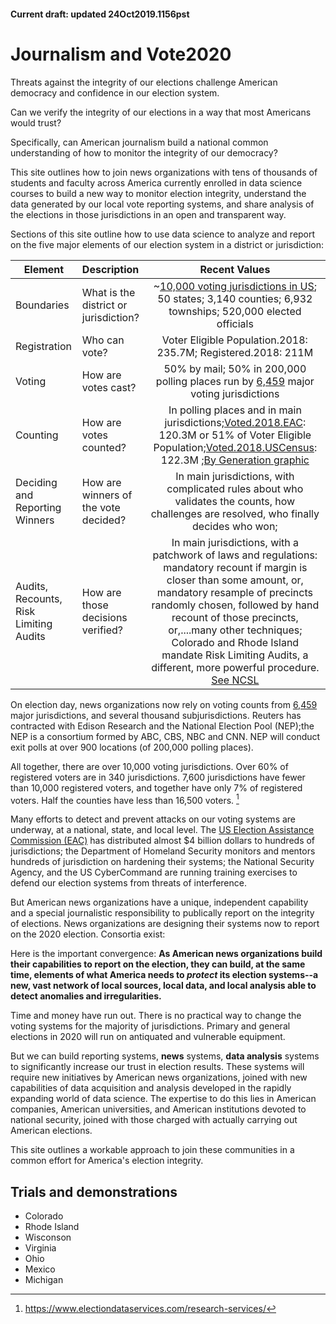 
#### Current draft: updated 24Oct2019.1156pst
# Journalism and Vote2020

Threats against the integrity of our elections challenge American democracy and confidence in our election system.

Can we verify the integrity of our elections in a way that most Americans would trust?

Specifically, can American journalism build a national common understanding of how to monitor the integrity of our democracy?

This site outlines how to join news organizations with tens of thousands of students and faculty across America currently enrolled in data science courses to build a new way to monitor election integrity, understand the data generated by our local vote reporting systems, and share analysis of the elections in those jurisdictions in an open and transparent way.

Sections of this site outline how to use data science to analyze and report on the five major elements of our election system in a district or jurisdiction:

|Element | Description |Recent Values
| --- | :---  |:---:
| Boundaries|What is the district or jurisdiction?| ~[10,000 voting jurisdictions in US](https://www.electiondataservices.com/wp-content/uploads/2013/05/BaseElectionAdmin.ppt); 50 states; 3,140 counties; 6,932 townships; 520,000 elected officials
| Registration|Who can vote?|Voter Eligible Population.2018: 235.7M; Registered.2018: 211M
|Voting   | How are votes cast?  | 50% by mail; 50% in 200,000 polling places run by [6,459](https://www.eac.gov/assets/1/6/2018_EAVS_Report.pdf) major voting jurisdictions
|Counting |How are votes counted? | In polling places and in main jurisdictions;[Voted.2018.EAC](https://www.eac.gov/assets/1/6/2018_EAVS_Report.pdf): 120.3M or 51% of Voter Eligible Population;[Voted.2018.USCensus](https://www.census.gov/data/tables/time-series/demo/voting-and-registration/p20-583.html): 122.3M ;[By Generation graphic](https://pewrsr.ch/2WwQE3W)
| Deciding and Reporting Winners| How are winners of the vote decided? | In main jurisdictions, with complicated rules about who validates the counts, how challenges are resolved, who finally decides who won;
|Audits, Recounts, Risk Limiting Audits| How are those decisions verified? | In main jurisdictions, with a patchwork of laws and regulations: mandatory recount if margin is closer than some amount, or, mandatory resample of precincts randomly chosen, followed by hand recount of those precincts, or,....many other techniques; Colorado and Rhode Island mandate Risk Limiting Audits, a different, more powerful procedure. [See NCSL](http://www.ncsl.org/research/elections-and-campaigns/post-election-audits635926066.aspx)


On election day, news organizations now rely on voting counts from [6,459](https://www.eac.gov/assets/1/6/2018_EAVS_Report.pdf) major jurisdictions, and several thousand subjurisdictions. Reuters has contracted with Edison Research and the National Election Pool (NEP);the NEP is a consortium formed by ABC, CBS, NBC and CNN. NEP will conduct exit polls at over 900 locations (of 200,000 polling places).

All together, there are over 10,000 voting jurisdictions. Over 60% of registered voters are in 340 jurisdictions. 7,600 jurisdictions have fewer than 10,000 registered voters, and together have only 7% of registered voters. Half the counties have less than 16,500 voters. [^1]

Many efforts to detect and prevent attacks on our voting systems are underway, at a national, state, and local level.
The [US Election Assistance Commission (EAC)](https://www.eac.gov/payments-and-grants/hava-funds-state-chart-view/) has distributed almost $4 billion dollars to hundreds of jurisdictions; the Department of Homeland Security monitors and mentors hundreds of jurisdiction on hardening their systems; the National Security Agency, and the US CyberCommand are running training exercises to defend our election systems from threats of interference.

But American news organizations have a unique, independent capability and a special journalistic responsibility to publically report on the integrity of elections.  News organizations are designing their systems now to report on the 2020 election. Consortia exist:

Here is the important convergence: **As American news organizations build their capabilities to report on the election, they can build, at the same time, elements of what America needs to _protect_ its election systems--a new, vast network of local sources, local data, and local analysis able to detect anomalies and irregularities.**

Time and money have run out. There is no practical way to change the voting systems for the majority of jurisdictions. Primary and general elections in 2020 will run on antiquated and vulnerable equipment.

But we can build reporting systems, **news** systems, **data analysis** systems to significantly increase our trust in election results. These systems will require new initiatives by American news organizations, joined with new capabilities of data acquisition and analysis developed in the rapidly expanding world of data science. The expertise to do this lies in American companies, American universities, and American institutions devoted to national security, joined with those charged with actually carrying out American elections.

This site outlines a workable approach to join these communities in a common effort for America's election integrity.


## Trials and demonstrations
- Colorado
- Rhode Island
- Wisconson
- Virginia
- Ohio
- Mexico
- Michigan

[^1]: https://www.electiondataservices.com/research-services/
